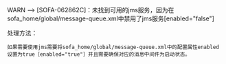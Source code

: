 WARN  --> [SOFA-062862C]：未找到可用的jms服务，因为在sofa_home/global/message-queue.xml中禁用了jms服务[enabled="false"]

处理方法：

	如果需要使用jms需要将sofa_home/global/message-queue.xml中的配置属性enabled设置为true［enabled="true"］并且需要确保对应的消息中间件为启动状态。




